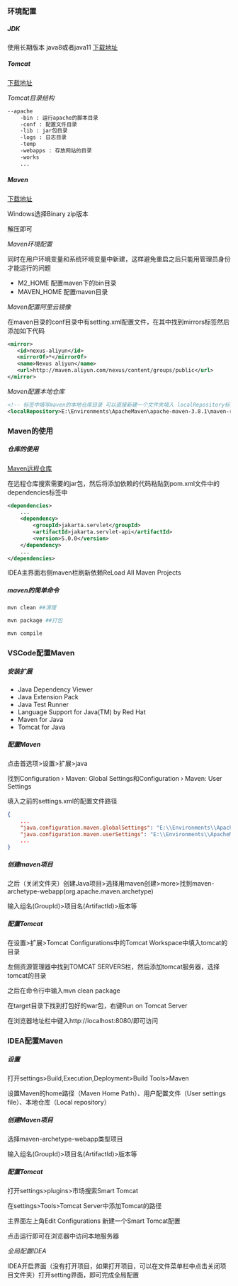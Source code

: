 ### 环境配置

##### JDK

使用长期版本 java8或者java11 [下载地址](https://mirrors.tuna.tsinghua.edu.cn/AdoptOpenJDK/)

##### Tomcat

[下载地址](https://tomcat.apache.org/)

*Tomcat目录结构*

```bash
--apache
	-bin : 运行apache的脚本目录
	-conf : 配置文件目录
	-lib : jar包目录
	-logs : 日志目录
	-temp
	-webapps : 存放网站的目录
	-works
	...
```

##### Maven

[下载地址](https://maven.apache.org/download.cgi)

Windows选择Binary zip版本

解压即可

*Maven环境配置*

同时在用户环境变量和系统环境变量中新建，这样避免重启之后只能用管理员身份才能运行的问题

* M2_HOME 配置maven下的bin目录
* MAVEN_HOME 配置maven目录

*Maven配置阿里云镜像*

在maven目录的conf目录中有setting.xml配置文件，在其中找到mirrors标签然后添加如下代码

```xml
<mirror>
   <id>nexus-aliyun</id>
   <mirrorOf>*</mirrorOf>
   <name>Nexus aliyun</name>
   <url>http://maven.aliyun.com/nexus/content/groups/public</url> 
</mirror>
```

*Maven配置本地仓库*

```xml
<!-- 标签中填写maven的本地仓库目录 可以直接新建一个文件夹填入 localRepository标签写在settings标签里面的对应位置-->
<localRepository>E:\Environments\ApacheMaven\apache-maven-3.8.1\maven-repo</localRepository>
```

### Maven的使用

##### 仓库的使用

[Maven远程仓库](https://mvnrepository.com/)

在远程仓库搜索需要的jar包，然后将添加依赖的代码粘贴到pom.xml文件中的dependencies标签中

```xml
<dependencies>
	...
	<dependency>
    	<groupId>jakarta.servlet</groupId>
    	<artifactId>jakarta.servlet-api</artifactId>
    	<version>5.0.0</version>
	</dependency>
	...
</dependencies>
```

IDEA主界面右侧maven栏刷新依赖ReLoad All Maven Projects

##### maven的简单命令

```bash
mvn clean ##清理

mvn package ##打包

mvn compile
```



### VSCode配置Maven

##### 安装扩展

* Java Dependency Viewer
* Java Extension Pack
* Java Test Runner
* Language Support for Java(TM) by Red Hat
* Maven for Java
* Tomcat for Java

##### 配置Maven

点击首选项>设置>扩展>java

找到Configuration › Maven: Global Settings和Configuration › Maven: User Settings

填入之前的settings.xml的配置文件路径

```json
{
    ...
    "java.configuration.maven.globalSettings": "E:\\Environments\\ApacheMaven\\apache-maven-3.8.1\\conf\\settings.xml",
	"java.configuration.maven.userSettings": "E:\\Environments\\ApacheMaven\\apache-maven-3.8.1\\conf\\settings.xml"
    ...
}
```

##### 创建maven项目

之后（关闭文件夹）创建Java项目>选择用maven创建>more>找到maven-archetype-webapp(org.apache.maven.archetype)

输入组名(GroupId)>项目名(ArtifactId)>版本等

##### 配置Tomcat

在设置>扩展>Tomcat Configurations中的Tomcat Workspace中填入tomcat的目录

左侧资源管理器中找到TOMCAT SERVERS栏，然后添加tomcat服务器，选择tomcat的目录

之后在命令行中输入mvn clean package

在target目录下找到打包好的war包，右键Run on Tomcat Server

在浏览器地址栏中键入http://localhost:8080/即可访问

### IDEA配置Maven

##### 设置

打开settings>Build,Execution,Deployment>Build Tools>Maven

设置Maven的home路径（Maven Home Path）、用户配置文件（User settings file）、本地仓库（Local repository）

##### 创建Maven项目

选择maven-archetype-webapp类型项目

输入组名(GroupId)>项目名(ArtifactId)>版本等

##### 配置Tomcat

打开settings>plugins>市场搜索Smart Tomcat

在settings>Tools>Tomcat Server中添加Tomcat的路径

主界面左上角Edit Configurations 新建一个Smart Tomcat配置

点击运行即可在浏览器中访问本地服务器

*全局配置IDEA*

IDEA开启界面（没有打开项目，如果打开项目，可以在文件菜单栏中点击关闭项目文件夹）打开setting界面，即可完成全局配置



